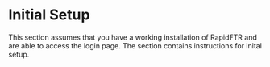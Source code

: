 # Initial Setup

This section assumes that you have a working installation of RapidFTR and are able to access the login page. The section contains instructions for inital setup.


